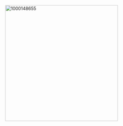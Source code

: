 <img width="360" height="371" alt="1000148655" src="https://github.com/user-attachments/assets/9a1b6803-4734-45f8-bfa2-576958372a7d" />

